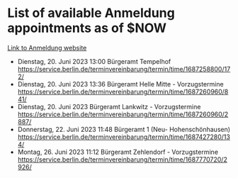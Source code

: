 # List of available Anmeldung appointments as of $NOW
[Link to Anmeldung website](https://service.berlin.de/terminvereinbarung/termin/tag.php?termin=1&anliegen[]=120686&dienstleisterlist=122210,122217,327316,122219,327312,122227,327314,122231,327346,122243,327348,122254,122252,329742,122260,329745,122262,329748,122271,327278,122273,327274,122277,327276,330436,122280,327294,122282,327290,122284,327292,122291,327270,122285,327266,122286,327264,122296,327268,150230,329760,122297,327286,122294,327284,122312,329763,122314,329775,122304,327330,122311,327334,122309,327332,317869,122281,327352,122279,329772,122283,122276,327324,122274,327326,122267,329766,122246,327318,122251,327320,122257,327322,122208,327298,122226,327300&herkunft=http%3A%2F%2Fservice.berlin.de%2Fdienstleistung%2F120686%2F)
- Dienstag, 20. Juni 2023 13:00 Bürgeramt Tempelhof https://service.berlin.de/terminvereinbarung/termin/time/1687258800/172/
- Dienstag, 20. Juni 2023 13:36 Bürgeramt Helle Mitte - Vorzugstermine https://service.berlin.de/terminvereinbarung/termin/time/1687260960/841/
- Dienstag, 20. Juni 2023  Bürgeramt Lankwitz - Vorzugstermine https://service.berlin.de/terminvereinbarung/termin/time/1687260960/2887/
- Donnerstag, 22. Juni 2023 11:48 Bürgeramt 1 (Neu- Hohenschönhausen) https://service.berlin.de/terminvereinbarung/termin/time/1687427280/134/
- Montag, 26. Juni 2023 11:12 Bürgeramt Zehlendorf - Vorzugstermine https://service.berlin.de/terminvereinbarung/termin/time/1687770720/2926/
